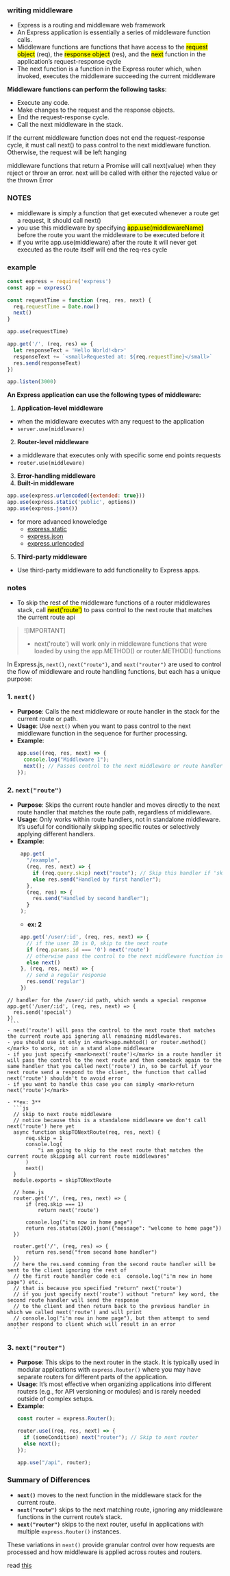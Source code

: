 ### writing middleware
- Express is a routing and middleware web framework
- An Express application is essentially a series of middleware function calls.
- Middleware functions are functions that have access to the <mark>request object</mark> (req), the <mark>response object</mark> (res), and the <mark>next</mark> function in the application’s request-response cycle
- The next function is a function in the Express router which, when invoked, executes the middleware succeeding the current middleware

**Middleware functions can perform the following tasks**:

- Execute any code.
- Make changes to the request and the response objects.
- End the request-response cycle.
- Call the next middleware in the stack.

If the current middleware function does not end the request-response cycle, it must call next() to pass control to the next middleware function. Otherwise, the request will be left hanging

middleware functions that return a Promise will call next(value) when they reject or throw an error. next will be called with either the rejected value or the thrown Error


### NOTES
- middleware is simply a function that get executed whenever a route get a request, it should call </mark>next()</mark>
- you use this middleware by specifying <mark>app.use(middlewareName)</mark> before the route you want the middleware to be executed before it
- if you write app.use(middleware) after the route it will never get executed as the route itself will end the req-res cycle

### example
```js
const express = require('express')
const app = express()

const requestTime = function (req, res, next) {
  req.requestTime = Date.now()
  next()
}

app.use(requestTime)

app.get('/', (req, res) => {
  let responseText = 'Hello World!<br>'
  responseText += `<small>Requested at: ${req.requestTime}</small>`
  res.send(responseText)
})

app.listen(3000)
```

**An Express application can use the following types of middleware:**
1. **Application-level middleware**
  - when the middleware executes with any request to the application
  - `server.use(middleware)`
2. **Router-level middleware**
  - a middleware that executes only with specific some end points requests
  - `router.use(middleware)`
3. **Error-handling middleware**
4. **Built-in middleware**
```js
app.use(express.urlencoded({extended: true}))
app.use(express.static('public', options))
app.use(express.json())
```
  - for more advanced knoweledge
    - [express.static](https://expressjs.com/en/4x/api.html#express.static)
    - [express.json](https://expressjs.com/en/4x/api.html#express.json)
    - [express.urlencoded](https://expressjs.com/en/4x/api.html#express.urlencoded)

5. **Third-party middleware**
- Use third-party middleware to add functionality to Express apps.

### notes
- To skip the rest of the middleware functions of a router middlewares stack, call <mark>next('route')</mark> to pass control to the next route that matches the current route api

> ![IMPORTANT]
> - next('route') will work only in middleware functions that were loaded by using the app.METHOD() or router.METHOD() functions

In Express.js, `next()`, `next("route")`, and `next("router")` are used to control the flow of middleware and route handling functions, but each has a unique purpose:

### 1. **`next()`**
   - **Purpose**: Calls the next middleware or route handler in the stack for the current route or path.
   - **Usage**: Use `next()` when you want to pass control to the next middleware function in the sequence for further processing.
   - **Example**:
     ```javascript
     app.use((req, res, next) => {
       console.log("Middleware 1");
       next(); // Passes control to the next middleware or route handler
     });
     ```

### 2. **`next("route")`**
   - **Purpose**: Skips the current route handler and moves directly to the next route handler that matches the route path, regardless of middleware.
   - **Usage**: Only works within route handlers, not in standalone middleware. It’s useful for conditionally skipping specific routes or selectively applying different handlers.
   - **Example**:
     ```javascript
      app.get(
        "/example",
        (req, res, next) => {
          if (req.query.skip) next("route"); // Skip this handler if 'skip' is in the query
          else res.send("Handled by first handler");
        },
        (req, res) => {
          res.send("Handled by second handler");
        }
      );
     ```
     - **ex: 2**
     ```js
      app.get('/user/:id', (req, res, next) => {
        // if the user ID is 0, skip to the next route
        if (req.params.id === '0') next('route')
        // otherwise pass the control to the next middleware function in this stack
        else next()
      }, (req, res, next) => {
        // send a regular response
        res.send('regular')
      })
    // handler for the /user/:id path, which sends a special response
    app.get('/user/:id', (req, res, next) => {
      res.send('special')
    })
     ```
    - next('route') will pass the control to the next route that matches the current route api ignoring all remaining middlewares.
    - you should use it only in <mark>app.mehtod() or router.method()</mark> to work, not in a stand alone middleware
    - if you just specify <mark>next('route')</mark> in a route handler it will pass the control to the next route and then comeback again to the same handler that you called next('route') in, so be carful if your next route send a respond to the client, the function that called next('route') shouldn't to avoid error
    - if you want to handle this case you can simply <mark>return next('route')</mark>

    - **ex: 3**
      ```js
      // skip to next route middleware
      // notice because this is a standalone middleware we don't call next('route') here yet
      async function skipTONextRoute(req, res, next) {
          req.skip = 1
          console.log(
              "i am going to skip to the next route that matches the current route skipping all current route middlewares"
          )
          next()
      }
      module.exports = skipTONextRoute

      // home.js
      router.get('/', (req, res, next) => {
          if (req.skip === 1)
              return next('route')

          console.log("i'm now in home page")
          return res.status(200).json({"message": "welcome to home page"})
      })

      router.get('/', (req, res) => {
          return res.send("from second home handler")
      })
      // here the res.send comming from the second route handler will be sent to the client ignoring the rest of
      // the first route handler code e:i  console.log("i'm now in home page") etc..
      // that is because you specified "return" next('route')
      // if you just specify next('route') without "return" key word, the second route handler will send the response
      // to the client and then return back to the previous handler in which we called next('route') and will print
      // console.log("i'm now in home page"), but then attempt to send another respond to client which will result in an error
      ```

### 3. **`next("router")`**
   - **Purpose**: This skips to the next router in the stack. It is typically used in modular applications with `express.Router()` where you may have separate routers for different parts of the application.
   - **Usage**: It’s most effective when organizing applications into different routers (e.g., for API versioning or modules) and is rarely needed outside of complex setups.
   - **Example**:
     ```javascript
     const router = express.Router();

     router.use((req, res, next) => {
       if (someCondition) next("router"); // Skip to next router
       else next();
     });

     app.use("/api", router);
     ```

### Summary of Differences
- **`next()`** moves to the next function in the middleware stack for the current route.
- **`next("route")`** skips to the next matching route, ignoring any middleware functions in the current route’s stack.
- **`next("router")`** skips to the next router, useful in applications with multiple `express.Router()` instances.

These variations in `next()` provide granular control over how requests are processed and how middleware is applied across routes and routers.

read [this](https://expressjs.com/en/guide/writing-middleware.html)